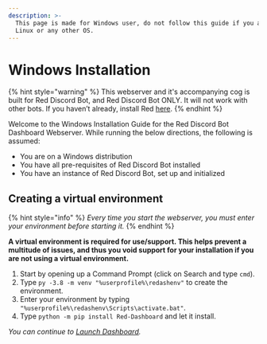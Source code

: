 ```yaml
---
description: >-
  This page is made for Windows user, do not follow this guide if you are on
  Linux or any other OS.
---
```


# Windows Installation

{% hint style="warning" %}
This webserver and it's accompanying cog is built for Red Discord Bot, and Red Discord Bot ONLY. It will not work with other bots. If you haven’t already, install Red [here](https://docs.discord.red/en/stable/).
{% endhint %}

Welcome to the Windows Installation Guide for the Red Discord Bot Dashboard Webserver. While running the below directions, the following is assumed:

* You are on a Windows distribution
* You have all pre-requisites of Red Discord Bot installed
* You have an instance of Red Discord Bot, set up and initialized

## Creating a virtual environment

{% hint style="info" %}
_Every time you start the webserver, you must enter your environment before starting it._
{% endhint %}

**A virtual environment is required for use/support. This helps prevent a multitude of issues, and thus you void support for your installation if you are not using a virtual environment.**

1. Start by opening up a Command Prompt \(click on Search and type `cmd`\).
2. Type `py -3.8 -m venv "%userprofile%\redashenv"` to create the environment.
3. Enter your environment by typing `"%userprofile%\redashenv\Scripts\activate.bat"`.
4. Type `python -m pip install Red-Dashboard` and let it install.

_You can continue to_ [_Launch Dashboard_](../launching-dashboard/running-the-webserver.md)_._

